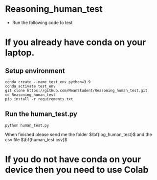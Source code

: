 # Reasoning_human_test
- Run the following code to test


# If you already have conda on your laptop.

## Setup environment
```
conda create --name test_env python=3.9
conda activate test_env
git clone https://github.com/MeanStudent/Reasoning_human_test.git
cd Reasoning_human_test
pip install -r requirements.txt
```

## Run the human_test.py
```
python human_test.py
```
When finished please send me the folder $\bf{log_human_test}$ and the csv file $\bf{human_test.csv}$


# If you do not have conda on your device then you need to use Colab
```

```

